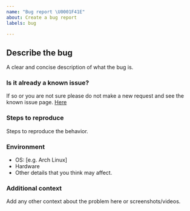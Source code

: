 ```yaml
---
name: "Bug report \U0001F41E"
about: Create a bug report
labels: bug

---
```


## Describe the bug
A clear and concise description of what the bug is.

### Is it already a known issue?
If so or you are not sure please do not make a new request and see the known issue page. [Here](https://github.com/NomadsReach/Fallout-Anomaly/blob/master/Known%20Issue.md)

### Steps to reproduce
Steps to reproduce the behavior.

### Environment
 - OS: [e.g. Arch Linux]
 - Hardware
 - Other details that you think may affect.

### Additional context
Add any other context about the problem here or screenshots/videos.

